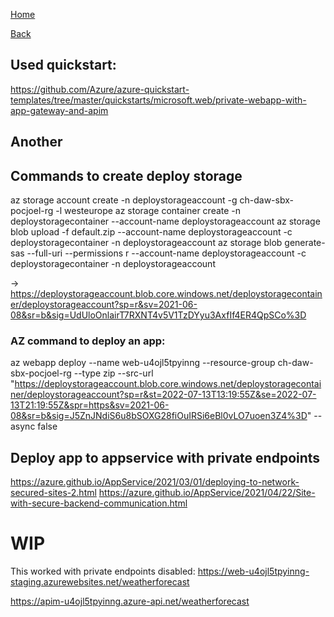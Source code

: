 [Home](/)

[Back](../index.md)


## Used quickstart: 
https://github.com/Azure/azure-quickstart-templates/tree/master/quickstarts/microsoft.web/private-webapp-with-app-gateway-and-apim

## Another 


## Commands to create deploy storage
az storage account create -n deploystorageaccount -g ch-daw-sbx-pocjoel-rg -l westeurope
az storage container create -n deploystoragecontainer --account-name deploystorageaccount
az storage blob upload -f default.zip --account-name deploystorageaccount -c deploystoragecontainer -n deploystorageaccount
az storage blob generate-sas --full-uri --permissions r --account-name deploystorageaccount -c deploystoragecontainer -n deploystorageaccount

-> https://deploystorageaccount.blob.core.windows.net/deploystoragecontainer/deploystorageaccount?sp=r&sv=2021-06-08&sr=b&sig=UdUloOnlairT7RXNT4v5V1TzDYyu3AxfIf4ER4QpSCo%3D

### AZ command to deploy an app:
az webapp deploy --name web-u4ojl5tpyinng --resource-group ch-daw-sbx-pocjoel-rg --type zip --src-url "https://deploystorageaccount.blob.core.windows.net/deploystoragecontainer/deploystorageaccount?sp=r&st=2022-07-13T13:19:55Z&se=2022-07-13T21:19:55Z&spr=https&sv=2021-06-08&sr=b&sig=J5ZnJNdiS6u8bSOXG28fiOuIRSi6eBl0vLO7uoen3Z4%3D" --async false



## Deploy app to appservice with private endpoints 
https://azure.github.io/AppService/2021/03/01/deploying-to-network-secured-sites-2.html
https://azure.github.io/AppService/2021/04/22/Site-with-secure-backend-communication.html

# WIP

This worked with private endpoints disabled:
https://web-u4ojl5tpyinng-staging.azurewebsites.net/weatherforecast


https://apim-u4ojl5tpyinng.azure-api.net/weatherforecast